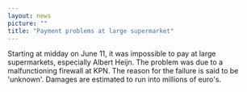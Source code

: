 ```yaml
---
layout: news
picture: ""
title: "Payment problems at large supermarket"
---
```


<p>Starting at midday on June 11, it was impossible to pay at large supermarkets, especially Albert Heijn. The problem was due to a malfunctioning firewall at KPN. The reason for the failure is said to be &#39;unknown&#39;. Damages are estimated to run into millions of euro&#39;s.</p>

		